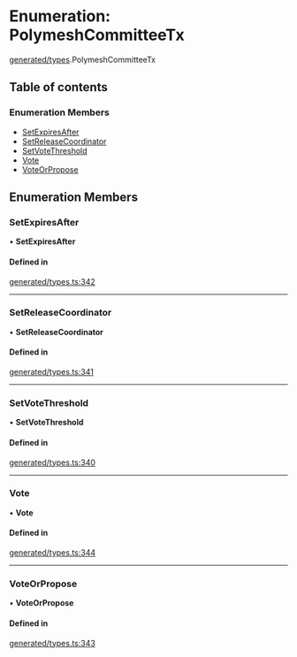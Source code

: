 # Enumeration: PolymeshCommitteeTx

[generated/types](../wiki/generated.types).PolymeshCommitteeTx

## Table of contents

### Enumeration Members

- [SetExpiresAfter](../wiki/generated.types.PolymeshCommitteeTx#setexpiresafter)
- [SetReleaseCoordinator](../wiki/generated.types.PolymeshCommitteeTx#setreleasecoordinator)
- [SetVoteThreshold](../wiki/generated.types.PolymeshCommitteeTx#setvotethreshold)
- [Vote](../wiki/generated.types.PolymeshCommitteeTx#vote)
- [VoteOrPropose](../wiki/generated.types.PolymeshCommitteeTx#voteorpropose)

## Enumeration Members

### SetExpiresAfter

• **SetExpiresAfter**

#### Defined in

[generated/types.ts:342](https://github.com/PolymathNetwork/polymesh-sdk/blob/299ce247/src/generated/types.ts#L342)

___

### SetReleaseCoordinator

• **SetReleaseCoordinator**

#### Defined in

[generated/types.ts:341](https://github.com/PolymathNetwork/polymesh-sdk/blob/299ce247/src/generated/types.ts#L341)

___

### SetVoteThreshold

• **SetVoteThreshold**

#### Defined in

[generated/types.ts:340](https://github.com/PolymathNetwork/polymesh-sdk/blob/299ce247/src/generated/types.ts#L340)

___

### Vote

• **Vote**

#### Defined in

[generated/types.ts:344](https://github.com/PolymathNetwork/polymesh-sdk/blob/299ce247/src/generated/types.ts#L344)

___

### VoteOrPropose

• **VoteOrPropose**

#### Defined in

[generated/types.ts:343](https://github.com/PolymathNetwork/polymesh-sdk/blob/299ce247/src/generated/types.ts#L343)
